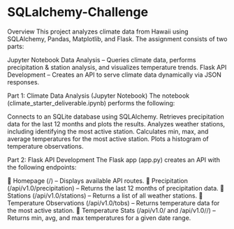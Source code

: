 # SQLalchemy-Challenge
Overview
This project analyzes climate data from Hawaii using SQLAlchemy, Pandas, Matplotlib, and Flask. The assignment consists of two parts:

Jupyter Notebook Data Analysis – Queries climate data, performs precipitation & station analysis, and visualizes temperature trends.
Flask API Development – Creates an API to serve climate data dynamically via JSON responses.


Part 1: Climate Data Analysis (Jupyter Notebook)
The notebook (climate_starter_deliverable.ipynb) performs the following:

Connects to an SQLite database using SQLAlchemy.
Retrieves precipitation data for the last 12 months and plots the results.
Analyzes weather stations, including identifying the most active station.
Calculates min, max, and average temperatures for the most active station.
Plots a histogram of temperature observations.

Part 2: Flask API Development
The Flask app (app.py) creates an API with the following endpoints:

📍 Homepage (/) – Displays available API routes.
📍 Precipitation (/api/v1.0/precipitation) – Returns the last 12 months of precipitation data.
📍 Stations (/api/v1.0/stations) – Returns a list of all weather stations.
📍 Temperature Observations (/api/v1.0/tobs) – Returns temperature data for the most active station.
📍 Temperature Stats (/api/v1.0/<start> and /api/v1.0/<start>/<end>) – Returns min, avg, and max temperatures for a given date range.
